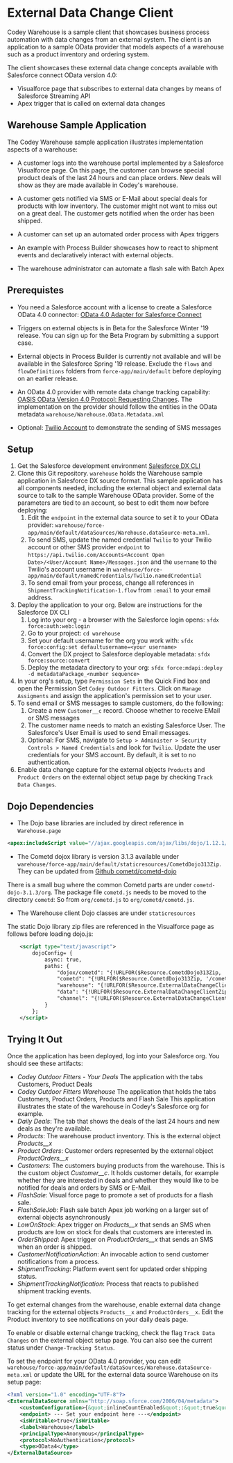 # External Data Change Client
Codey Warehouse is a sample client that showcases business process automation with data changes from an external system.
The client is an application to a sample OData provider that models aspects of a warehouse such as a product
inventory and ordering system.

The client showcases these external data change concepts available with Salesforce connect OData version 4.0:
* Visualforce page that subscribes to external data changes by means of Salesforce Streaming API
* Apex trigger that is called on external data changes

## Warehouse Sample Application
The Codey Warehouse sample application illustrates implementation aspects of a warehouse:
* A customer logs into the warehouse portal implemented by a Salesforce Visualforce page.
  On this page, the customer can browse special product deals of the last 24 hours and can place orders.
  New deals will show as they are made available in Codey's warehouse.
  
* A customer gets notified via SMS or E-Mail about special deals for products with low inventory.
  The customer might not want to miss out on a great deal. The customer gets notified when the order has been shipped.
  
* A customer can set up an automated order process with Apex triggers

* An example with Process Builder showcases how to react to shipment events and declaratively interact with external
  objects. 

* The warehouse administrator can automate a flash sale with Batch Apex
 
## Prerequistes
* You need a Salesforce account with a license to create a Salesforce OData 4.0 connector:
 [OData 4.0 Adapter for Salesforce Connect](https://help.salesforce.com/articleView?id=odata_adapter_about.htm&type=5)

* Triggers on external objects is in Beta for the Salesforce Winter '19 release. 
  You can sign up for the Beta Program by submitting a support case.
  
* External objects in Process Builder is currently not available and will be available in the Salesforce Spring '19 release.
  Exclude the `flows` and `flowDefinitions` folders from `force-app/main/default` before deploying on an earlier release.
 
* An OData 4.0 provider with remote data change tracking capability:
 [OASIS OData Version 4.0 Protocol: Requesting Changes](http://docs.oasis-open.org/odata/odata/v4.0/errata02/os/complete/part1-protocol/odata-v4.0-errata02-os-part1-protocol-complete.html#_Toc406398316).
 The implementation on the provider should follow the entities in the OData metadata `warehouse/Warehouse.OData.Metadata.xml`
 
* Optional: [Twilio Account](https://www.twilio.com) to demonstrate the sending of SMS messages
 
## Setup
1. Get the Salesforce development environment [Salesforce DX CLI](https://developer.salesforce.com/tools/sfdxcli)
1. Clone this Git repository. `warehouse` holds the Warehouse sample application in Salesforce DX source format.
   This sample application has all components needed, including the external object
   and external data source to talk to the sample Warehouse OData provider.
   Some of the parameters are tied to an account, so best to edit them now before deploying:
   1. Edit the `endpoint` in the external data source to set it to your OData provider: `warehouse/force-app/main/default/dataSources/Warehouse.dataSource-meta.xml`.
   2. To send SMS, update the named credential `Twilio` to your Twilio account or other SMS provider `endpoint` to `https://api.twilio.com/Accounts<Account Open Date>/<User/Account Name>/Messages.json`
   and the `username` to the Twilio's account username in `warehouse/force-app/main/default/namedCredentials/Twilio.namedCredential`
   3. To send email from your process, change all references in `ShipmentTrackingNotification-1.flow` from `:email` to your email address. 
1. Deploy the application to your org. Below are instructions for the Salesforce DX CLI
   1. Log into your org - a browser with the Salesforce login opens: `sfdx force:auth:web:login`
   1. Go to your project: `cd warehouse`
   1. Set your default username for the org you work with: `sfdx force:config:set defaultusername=<your username>`
   1. Convert the DX project to Salesforce deployable metadata: `sfdx force:source:convert`
   1. Deploy the metadata directory to your org: `sfdx force:mdapi:deploy -d metadataPackage_<number sequence>`
1. In your org's setup, type `Permission Sets` in the Quick Find box and open the Permission Set `Codey Outdoor Fitters`.
   Click on `Manage Assigments` and assign the application's permission set to your user.
1. To send email or SMS messages to sample customers, do the following:
   1. Create a new `Customer__c` record. Choose whether to receive EMail or SMS messages
   1. The customer name needs to match an existing Salesforce User. The Salesforce's User Email is used to send Email messages.
   1. Optional: For SMS, navigate to `Setup > Administer > Security Controls > Named Credentials` and look for `Twilio`.
   Update the user credentials for your SMS account. By default, it is set to no authentication.
1. Enable data change capture for the external objects `Products` and `Product Orders` on the external object setup page
   by checking `Track Data Changes`.

## Dojo Dependencies
* The Dojo base libraries are included by direct reference in `Warehouse.page`
```xml
<apex:includeScript value="//ajax.googleapis.com/ajax/libs/dojo/1.12.1/dojo/dojo.js"/>
```
* The Cometd dojox library is version 3.1.3 available under `warehouse/force-app/main/default/staticresources/CometdDojo313Zip`.
They can be updated from [Github cometd/cometd-dojo](https://github.com/cometd/cometd-dojo)

There is a small bug where the common Cometd parts are under `cometd-dojo-3.1.3/org`. The package file 
`cometd.js` needs to be moved to the directory `cometd`: So from `org/cometd.js` to `org/cometd/cometd.js`.

* The Warehouse client Dojo classes are under `staticresources`

The static Dojo library zip files are referenced in the Visualforce page as follows before loading dojo.js:
```xml
    <script type="text/javascript">
        dojoConfig= {
            async: true,
            paths: {
                "dojox/cometd": "{!URLFOR($Resource.CometdDojo313Zip, '/cometd-dojo-3.1.3/cometd')}",
                "cometd": "{!URLFOR($Resource.CometdDojo313Zip, '/cometd-dojo-3.1.3/org/cometd')}",
                "warehouse": "{!URLFOR($Resource.ExternalDataChangeClientZip, '/warehouse')}",
                "data": "{!URLFOR($Resource.ExternalDataChangeClientZip, '/data')}",
                "channel": "{!URLFOR($Resource.ExternalDataChangeClientZip, '/channel')}"
            }
        };
    </script>
```

## Trying It Out
Once the application has been deployed, log into your Salesforce org. You should see these artifacts:
* _Codey Outdoor Fitters - Your Deals_ The application with the tabs Customers, Product Deals
* _Codey Outdoor Fitters Warehouse_ The application that holds the tabs Customers, Product Orders, Products and Flash Sale 
  This application illustrates the state of the warehouse in Codey's Salesforce org for example.
* _Daily Deals_: The tab that shows the deals of the last 24 hours and new deals as they're available.
* _Products_: The warehouse product inventory. This is the external object _Products__x_
* _Product Orders_: Customer orders represented by the external object _ProductOrders__x_
* _Customers_: The customers buying products from the warehouse. This is the custom object _Customer__c_.
  It holds customer details, for example whether they are interested in deals and whether they would like to
  be notified for deals and orders by SMS or E-Mail.
* _FlashSale_: Visual force page to promote a set of products for a flash sale.
* _FlashSaleJob_: Flash sale batch Apex job working on a larger set of external objects asynchronously 
* _LowOnStock_: Apex trigger on _Products__x_ that sends an SMS when products are low on stock for deals that 
  customers are interested in.
* _OrderShipped_: Apex trigger on _ProductOrders__x_ that sends an SMS when an order is shipped.
* _CustomerNotificationAction_: An invocable action to send customer notifications from a process.
* _ShipmentTracking_: Platform event sent for updated order shipping status.
* _ShipmentTrackingNotification_: Process that reacts to published shipment tracking events. 

To get external changes from the warehouse, enable external data change tracking for the external objects
`Products__x` and `ProductOrders__x`. Edit the Product inventory to see notifications on your daily deals page.
 
To enable or disable external change tracking, check the flag `Track Data Changes` on the external
object setup page. You can also see the current status under `Change-Tracking Status`.

To set the endpoint for your OData 4.0 provider, you can edit `warehouse/force-app/main/default/dataSources/Warehouse.dataSource-meta.xml`
or update the URL for the external data source Warehouse on its setup page:
```xml
<?xml version="1.0" encoding="UTF-8"?>
<ExternalDataSource xmlns="http://soap.sforce.com/2006/04/metadata">
    <customConfiguration>{&quot;inlineCountEnabled&quot;:&quot;true&quot;,&quot;csrfTokenName&quot;:&quot;&quot;,&quot;requestCompression&quot;:&quot;false&quot;,&quot;pagination&quot;:&quot;CLIENT&quot;,&quot;Change-Tracking Interval&quot;:&quot;300&quot;,&quot;noIdMapping&quot;:&quot;false&quot;,&quot;format&quot;:&quot;JSON&quot;,&quot;compatibility&quot;:&quot;DEFAULT&quot;,&quot;csrfTokenEnabled&quot;:&quot;false&quot;,&quot;timeout&quot;:&quot;120&quot;,&quot;searchEnabled&quot;:&quot;true&quot;}</customConfiguration>
    <endpoint> --- Set your endpoint here ---</endpoint>
    <isWritable>true</isWritable>
    <label>Warehouse</label>
    <principalType>Anonymous</principalType>
    <protocol>NoAuthentication</protocol>
    <type>OData4</type>
</ExternalDataSource>
```
